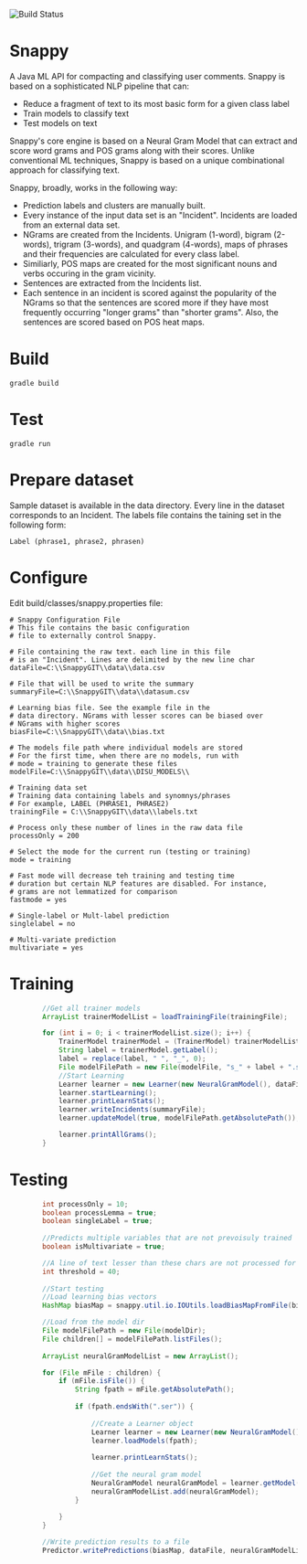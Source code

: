 ![Build Status](https://travis-ci.org/fermatjen/snappy.svg?branch=master)

# Snappy
A Java ML API for compacting and classifying user comments. Snappy is based on a sophisticated NLP pipeline that can:

* Reduce a fragment of text to its most basic form for a given class label
* Train models to classify text
* Test models on text

Snappy's core engine is based on a Neural Gram Model that can extract and score word grams and POS grams along with their scores. Unlike conventional ML techniques, Snappy is based on a unique combinational approach for classifying text. 

Snappy, broadly, works in the following way:

* Prediction labels and clusters are manually built.
* Every instance of the input data set is an "Incident". Incidents are loaded from an external data set.
* NGrams are created from the Incidents. Unigram (1-word), bigram (2-words), trigram (3-words), and quadgram (4-words),  maps of phrases and their frequencies are calculated for every class label.
* Similiarly, POS maps are created for the most significant nouns and verbs occuring in the gram vicinity.
* Sentences are extracted from the Incidents list.
* Each sentence in an incident is scored against the popularity of the NGrams so that the sentences are scored more if they have most frequently occurring "longer grams" than "shorter grams". Also, the sentences are scored based on POS heat maps.

# Build

```
gradle build
```

# Test

```
gradle run
```

# Prepare dataset
Sample dataset is available in the data directory. Every line in the dataset corresponds to an Incident. The labels file contains the taining set in the following form:

```
Label (phrase1, phrase2, phrasen)
```

# Configure 
Edit build/classes/snappy.properties file:

```
# Snappy Configuration File
# This file contains the basic configuration
# file to externally control Snappy.

# File containing the raw text. each line in this file
# is an "Incident". Lines are delimited by the new line char
dataFile=C:\\SnappyGIT\\data\\data.csv

# File that will be used to write the summary
summaryFile=C:\\SnappyGIT\\data\\datasum.csv

# Learning bias file. See the example file in the
# data directory. NGrams with lesser scores can be biased over
# NGrams with higher scores
biasFile=C:\\SnappyGIT\\data\\bias.txt

# The models file path where individual models are stored
# For the first time, when there are no models, run with
# mode = training to generate these files
modelFile=C:\\SnappyGIT\\data\\DISU_MODELS\\

# Training data set
# Training data containing labels and synomnys/phrases
# For example, LABEL (PHRASE1, PHRASE2)
trainingFile = C:\\SnappyGIT\\data\\labels.txt

# Process only these number of lines in the raw data file
processOnly = 200

# Select the mode for the current run (testing or training)
mode = training

# Fast mode will decrease teh training and testing time
# duration but certain NLP features are disabled. For instance,
# grams are not lemmatized for comparison
fastmode = yes

# Single-label or Mult-label prediction
singlelabel = no

# Multi-variate prediction
multivariate = yes
```

# Training 

```java
        //Get all trainer models
        ArrayList trainerModelList = loadTrainingFile(trainingFile);

        for (int i = 0; i < trainerModelList.size(); i++) {
            TrainerModel trainerModel = (TrainerModel) trainerModelList.get(i);
            String label = trainerModel.getLabel();
            label = replace(label, " ", "_", 0);
            File modelFilePath = new File(modelFile, "s_" + label + ".ser");
            //Start Learning
            Learner learner = new Learner(new NeuralGramModel(), dataFile, trainerModel, processOnly);
            learner.startLearning();
            learner.printLearnStats();
            learner.writeIncidents(summaryFile);
            learner.updateModel(true, modelFilePath.getAbsolutePath());

            learner.printAllGrams();
        }
```

# Testing

```java
        int processOnly = 10;
        boolean processLemma = true;
        boolean singleLabel = true;
        
        //Predicts multiple variables that are not prevoisuly trained
        boolean isMultivariate = true;

        //A line of text lesser than these chars are not processed for prediction
        int threshold = 40;
        
        //Start testing
        //Load learning bias vectors
        HashMap biasMap = snappy.util.io.IOUtils.loadBiasMapFromFile(biasFile);

        //Load from the model dir
        File modelFilePath = new File(modelDir);
        File children[] = modelFilePath.listFiles();
        
        ArrayList neuralGramModelList = new ArrayList();

        for (File mFile : children) {
            if (mFile.isFile()) {
                String fpath = mFile.getAbsolutePath();
                
                if (fpath.endsWith(".ser")) {
                
                    //Create a Learner object
                    Learner learner = new Learner(new NeuralGramModel(), null, null, processOnly, processLemma);
                    learner.loadModels(fpath);
                    
                    learner.printLearnStats();
                    
                    //Get the neural gram model
                    NeuralGramModel neuralGramModel = learner.getModel();
                    neuralGramModelList.add(neuralGramModel);
                }
                
            }
        }

        //Write prediction results to a file
        Predictor.writePredictions(biasMap, dataFile, neuralGramModelList, "result.csv", processOnly, threshold, singleLabel, isMultivariate, processLemma);

```
